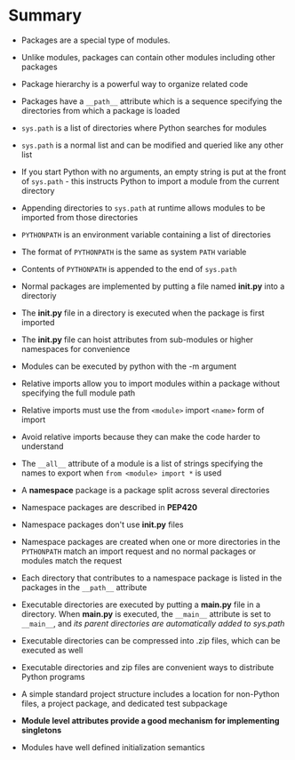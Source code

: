 # Summary

* Packages are a special type of modules.

* Unlike modules, packages can contain other modules including other packages

* Package hierarchy is a powerful way to organize related code

* Packages have a `__path__` attribute which is a sequence specifying the directories from which a package is loaded

* `sys.path` is a list of directories where Python searches for modules

* `sys.path` is a normal list and can be modified and queried like any other list

* If you start Python with no arguments, an empty string is put at the front of `sys.path` - this instructs Python to import a module from the current directory

* Appending directories to `sys.path` at runtime allows modules to be imported from those directories

* `PYTHONPATH` is an environment variable containing a list of directories

* The format of `PYTHONPATH` is the same as system `PATH` variable

* Contents of `PYTHONPATH` is appended to the end of `sys.path`

* Normal packages are implemented by putting a file named **__init__.py** into a directoriy

* The **__init__.py** file in a directory is executed when the package is first imported

* The **__init__.py** file can hoist attributes from sub-modules or higher namespaces for convenience

* Modules can be executed by python with the -m argument

* Relative imports allow you to import modules within a package without specifying the full module path

* Relative imports must use the from `<module>` import `<name>` form of import

* Avoid relative imports because they can make the code harder to understand

* The `__all__` attribute of a module is a list of strings specifying the names to export when `from <module> import *` is used

* A **namespace** package is a package split across several directories

* Namespace packages are described in **PEP420**

* Namespace packages don't use **__init__.py** files

* Namespace packages are created when one or more directories in the `PYTHONPATH` match an import request and no normal packages or modules match the request

* Each directory that contributes to a namespace package is listed in the packages in the `__path__` attribute

* Executable directories are executed by putting a **__main__.py** file in a directory. When **__main__.py** is executed, the `__main__` attribute is set to `__main__`, and *its parent directories are automatically added to sys.path*

* Executable directories can be compressed into .zip files, which can be executed as well

* Executable directories and zip files are convenient ways to distribute Python programs

* A simple standard project structure includes a location for non-Python files, a project package, and dedicated test subpackage

* **Module level attributes provide a good mechanism for implementing singletons**

* Modules have well defined initialization semantics